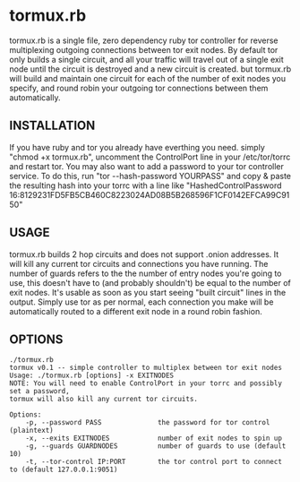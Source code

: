 # tormux.rb 

tormux.rb is a single file, zero dependency ruby tor controller for reverse multiplexing outgoing connections between tor exit nodes. By default tor only builds a single circuit, and all your traffic will travel out of a single exit node until the circuit is destroyed and a new circuit is created. but tormux.rb will build and maintain one circuit for each of the number of exit nodes you specify, and round robin your outgoing tor connections between them automatically. 

## INSTALLATION

If you have ruby and tor you already have everthing you need. simply "chmod +x tormux.rb", uncomment the ControlPort line in your /etc/tor/torrc and restart tor. You may also want to add a password to your tor controller service. To do this, run "tor --hash-password YOURPASS" and copy & paste the resulting hash into your torrc with a line like "HashedControlPassword 16:8129231FD5FB5CB460C8223024AD08B5B268596F1CF0142EFCA99C9150"

## USAGE

tormux.rb builds 2 hop circuits and does not support .onion addresses. It will kill any current tor circuits and connections you have running. The number of guards refers to the the number of entry nodes you're going to use, this doesn't have to (and probably shouldn't) be equal to the number of exit nodes. It's usable as soon as you start seeing "built circuit" lines in the output. Simply use tor as per normal, each connection you make will be automatically routed to a different exit node in a round robin fashion.

## OPTIONS

    ./tormux.rb
    tormux v0.1 -- simple controller to multiplex between tor exit nodes
    Usage: ./tormux.rb [options] -x EXITNODES
    NOTE: You will need to enable ControlPort in your torrc and possibly set a password,
    tormux will also kill any current tor circuits.

    Options:
        -p, --password PASS              the password for tor control (plaintext)
        -x, --exits EXITNODES            number of exit nodes to spin up
        -g, --guards GUARDNODES          number of guards to use (default 10)
        -t, --tor-control IP:PORT        the tor control port to connect to (default 127.0.0.1:9051)
